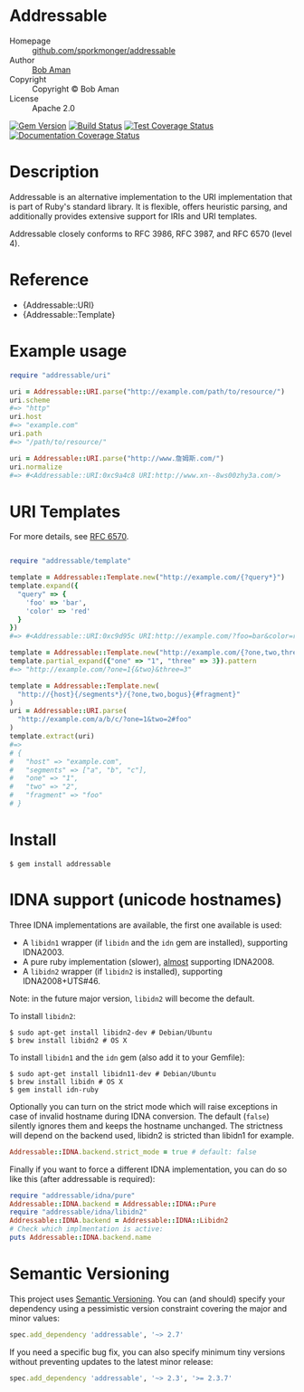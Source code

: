# Addressable

<dl>
  <dt>Homepage</dt><dd><a href="https://github.com/sporkmonger/addressable">github.com/sporkmonger/addressable</a></dd>
  <dt>Author</dt><dd><a href="mailto:bob@sporkmonger.com">Bob Aman</a></dd>
  <dt>Copyright</dt><dd>Copyright © Bob Aman</dd>
  <dt>License</dt><dd>Apache 2.0</dd>
</dl>

[![Gem Version](https://img.shields.io/gem/dt/addressable.svg)][gem]
[![Build Status](https://github.com/sporkmonger/addressable/workflows/CI/badge.svg)][actions]
[![Test Coverage Status](https://img.shields.io/coveralls/sporkmonger/addressable.svg)][coveralls]
[![Documentation Coverage Status](https://inch-ci.org/github/sporkmonger/addressable.svg?branch=master)][inch]

[gem]: https://rubygems.org/gems/addressable
[actions]: https://github.com/sporkmonger/addressable/actions
[coveralls]: https://coveralls.io/r/sporkmonger/addressable
[inch]: https://inch-ci.org/github/sporkmonger/addressable

# Description

Addressable is an alternative implementation to the URI implementation
that is part of Ruby's standard library. It is flexible, offers heuristic
parsing, and additionally provides extensive support for IRIs and URI templates.

Addressable closely conforms to RFC 3986, RFC 3987, and RFC 6570 (level 4).

# Reference

- {Addressable::URI}
- {Addressable::Template}

# Example usage

```ruby
require "addressable/uri"

uri = Addressable::URI.parse("http://example.com/path/to/resource/")
uri.scheme
#=> "http"
uri.host
#=> "example.com"
uri.path
#=> "/path/to/resource/"

uri = Addressable::URI.parse("http://www.詹姆斯.com/")
uri.normalize
#=> #<Addressable::URI:0xc9a4c8 URI:http://www.xn--8ws00zhy3a.com/>
```


# URI Templates

For more details, see [RFC 6570](https://www.rfc-editor.org/rfc/rfc6570.txt).


```ruby

require "addressable/template"

template = Addressable::Template.new("http://example.com/{?query*}")
template.expand({
  "query" => {
    'foo' => 'bar',
    'color' => 'red'
  }
})
#=> #<Addressable::URI:0xc9d95c URI:http://example.com/?foo=bar&color=red>

template = Addressable::Template.new("http://example.com/{?one,two,three}")
template.partial_expand({"one" => "1", "three" => 3}).pattern
#=> "http://example.com/?one=1{&two}&three=3"

template = Addressable::Template.new(
  "http://{host}{/segments*}/{?one,two,bogus}{#fragment}"
)
uri = Addressable::URI.parse(
  "http://example.com/a/b/c/?one=1&two=2#foo"
)
template.extract(uri)
#=>
# {
#   "host" => "example.com",
#   "segments" => ["a", "b", "c"],
#   "one" => "1",
#   "two" => "2",
#   "fragment" => "foo"
# }
```

# Install

```console
$ gem install addressable
```

# IDNA support (unicode hostnames)

Three IDNA implementations are available, the first one available is used:
- A `libidn1` wrapper (if `libidn` and the `idn` gem are installed), supporting IDNA2003.
- A pure ruby implementation (slower), [almost](https://github.com/sporkmonger/addressable/issues/491) supporting IDNA2008.
- A `libidn2` wrapper (if `libidn2` is installed), supporting IDNA2008+UTS#46.

Note: in the future major version, `libidn2` will become the default.

To install `libidn2`:

```console
$ sudo apt-get install libidn2-dev # Debian/Ubuntu
$ brew install libidn2 # OS X
```

To install `libidn1` and the `idn` gem (also add it to your Gemfile):

```console
$ sudo apt-get install libidn11-dev # Debian/Ubuntu
$ brew install libidn # OS X
$ gem install idn-ruby
```

Optionally you can turn on the strict mode which will raise exceptions in case of invalid hostname during IDNA conversion. The default (`false`) silently ignores them and keeps the hostname unchanged. The strictness will depend on the backend used, libidn2 is stricted than libidn1 for example.
```ruby
Addressable::IDNA.backend.strict_mode = true # default: false
```

Finally if you want to force a different IDNA implementation, you can do so like this (after addressable is required):

```ruby
require "addressable/idna/pure"
Addressable::IDNA.backend = Addressable::IDNA::Pure
require "addressable/idna/libidn2"
Addressable::IDNA.backend = Addressable::IDNA::Libidn2
# Check which implmentation is active:
puts Addressable::IDNA.backend.name
```

# Semantic Versioning

This project uses [Semantic Versioning](https://semver.org/). You can (and should) specify your
dependency using a pessimistic version constraint covering the major and minor
values:

```ruby
spec.add_dependency 'addressable', '~> 2.7'
```

If you need a specific bug fix, you can also specify minimum tiny versions
without preventing updates to the latest minor release:

```ruby
spec.add_dependency 'addressable', '~> 2.3', '>= 2.3.7'
```
